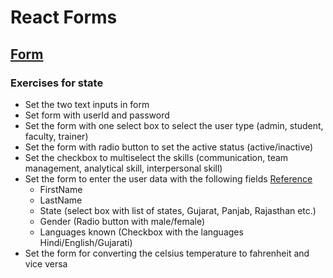 # React Forms

## [Form](https://codesandbox.io/s/pedantic-cori-4m2ex)
### Exercises for state
* Set the two text inputs in form
* Set form with userId and password
* Set the form with one select box to select the user type (admin, student, faculty, trainer)
* Set the form with radio button to set the active status (active/inactive)
* Set the checkbox to multiselect the skills (communication, team management, analytical skill, interpersonal skill)
* Set the form to enter the user data with the following fields [Reference](https://codesandbox.io/s/musing-river-zvd2i) 
    * FirstName
    * LastName
    * State (select box with list of states, Gujarat, Panjab, Rajasthan etc.)
    * Gender (Radio button with male/female)
    * Languages known (Checkbox with the languages Hindi/English/Gujarati)
* Set the form for converting the celsius temperature to fahrenheit and vice versa
